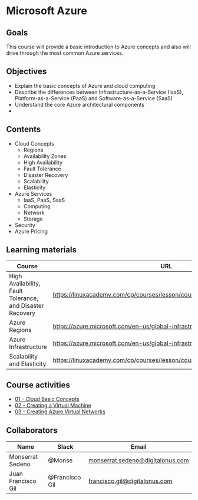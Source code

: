 # Microsoft Azure

## Goals
This course will provide a basic introduction to Azure concepts and also will drive through the most common Azure services.

## Objectives
- Explain the basic concepts of Azure and cloud computing
- Describe the differences between Infrastructure-as-a-Service (IaaS), Platform-as-a-Service (PaaS) and Software-as-a-Service (SaaS)
- Understand the core Azure architectural components
- 

## Contents
- Cloud Concepts
    - Regions 
    - Availability Zones 
    - High Availability 
    - Fault Tolerance 
    - Disaster Recovery 
    - Scalability 
    - Elasticity 
- Azure Services 
    - IaaS, PaaS, SaaS 
    - Computing 
    - Network 
    - Storage 
- Security 
- Azure Pricing 


## Learning materials
 Course                           | URL
---------------------------------| -----------------------------------------------
High Availability, Fault Tolerance, and Disaster Recovery |https://linuxacademy.com/cp/courses/lesson/course/4073/lesson/2
Azure Regions  | https://azure.microsoft.com/en-us/global-infrastructure/regions
Azure Infrastructure | https://azure.microsoft.com/en-us/global-infrastructure/
Scalability and Elasticity | https://linuxacademy.com/cp/courses/lesson/course/4073/lesson/3/module/330

## Course activities
- [01 - Cloud Basic Concepts](./01-cloud-basic-concepts.md)
- [02 - Creating a Virtual Machine](./02-creating-vm.md)
- [03 - Creating Azure Virtual Networks](./03-network-creation.md)


## Collaborators
Name     |   Slack  | Email |
---------|----------|----------|
Monserrat Sedeno    | @Monse | monserrat.sedeno@digitalonus.com |
Juan Francisco Gil | @Francisco Gil | francisco.gil@digitalonus.com |
